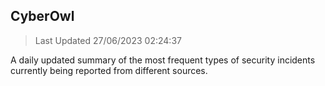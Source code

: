 ## CyberOwl 
> Last Updated 27/06/2023 02:24:37 


A daily updated summary of the most frequent types of security incidents currently being reported from different sources.

